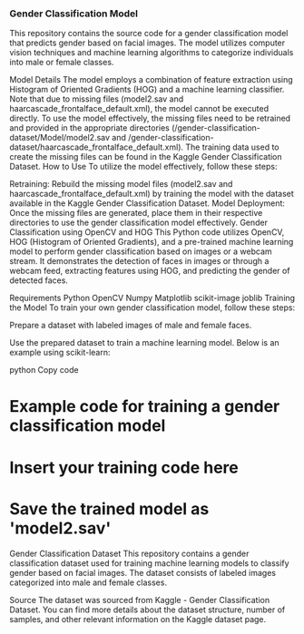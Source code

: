 ### Gender Classification Model
This repository contains the source code for a gender classification model that predicts gender based on facial images. The model utilizes computer vision techniques and machine learning algorithms to categorize individuals into male or female classes.

Model Details
The model employs a combination of feature extraction using Histogram of Oriented Gradients (HOG) and a machine learning classifier.
Note that due to missing files (model2.sav and haarcascade_frontalface_default.xml), the model cannot be executed directly.
To use the model effectively, the missing files need to be retrained and provided in the appropriate directories (/gender-classification-dataset/Model/model2.sav and /gender-classification-dataset/haarcascade_frontalface_default.xml).
The training data used to create the missing files can be found in the Kaggle Gender Classification Dataset.
How to Use
To utilize the model effectively, follow these steps:

Retraining: Rebuild the missing model files (model2.sav and haarcascade_frontalface_default.xml) by training the model with the dataset available in the Kaggle Gender Classification Dataset.
Model Deployment: Once the missing files are generated, place them in their respective directories to use the gender classification model effectively.
Gender Classification using OpenCV and HOG
This Python code utilizes OpenCV, HOG (Histogram of Oriented Gradients), and a pre-trained machine learning model to perform gender classification based on images or a webcam stream. It demonstrates the detection of faces in images or through a webcam feed, extracting features using HOG, and predicting the gender of detected faces.

Requirements
Python
OpenCV
Numpy
Matplotlib
scikit-image
joblib
Training the Model
To train your own gender classification model, follow these steps:

Prepare a dataset with labeled images of male and female faces.

Use the prepared dataset to train a machine learning model. Below is an example using scikit-learn:

python
Copy code
# Example code for training a gender classification model
# Insert your training code here
# Save the trained model as 'model2.sav'
Gender Classification Dataset
This repository contains a gender classification dataset used for training machine learning models to classify gender based on facial images. The dataset consists of labeled images categorized into male and female classes.

Source
The dataset was sourced from Kaggle - Gender Classification Dataset. You can find more details about the dataset structure, number of samples, and other relevant information on the Kaggle dataset page.
